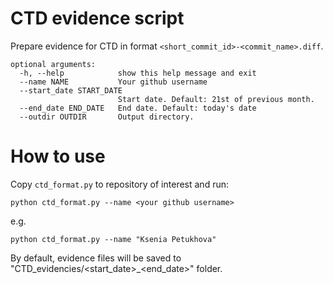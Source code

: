 # CTD evidence script

Prepare evidence for CTD in format `<short_commit_id>-<commit_name>.diff`.

```
optional arguments:
  -h, --help            show this help message and exit
  --name NAME           Your github username
  --start_date START_DATE
                        Start date. Default: 21st of previous month.
  --end_date END_DATE   End date. Default: today's date
  --outdir OUTDIR       Output directory.
```

# How to use

Copy `ctd_format.py` to repository of interest and run:

```
python ctd_format.py --name <your github username>
```
e.g.

```
python ctd_format.py --name "Ksenia Petukhova"
```

By default, evidence files will be saved to "CTD_evidencies/<start_date>_<end_date>" folder.